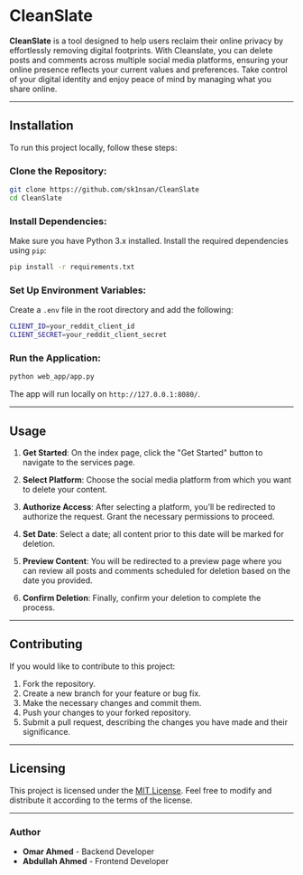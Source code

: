 # CleanSlate

**CleanSlate** is a tool designed to help users reclaim their online privacy by effortlessly removing digital footprints. With Cleanslate, you can delete posts and comments across multiple social media platforms, ensuring your online presence reflects your current values and preferences. Take control of your digital identity and enjoy peace of mind by managing what you share online.

---
## Installation

To run this project locally, follow these steps:

### Clone the Repository:
```bash
git clone https://github.com/sk1nsan/CleanSlate 
cd CleanSlate 
```

### Install Dependencies:
Make sure you have Python 3.x installed. Install the required dependencies using `pip`:
```bash
pip install -r requirements.txt
```

### Set Up Environment Variables:
Create a `.env` file in the root directory and add the following:
```bash
CLIENT_ID=your_reddit_client_id
CLIENT_SECRET=your_reddit_client_secret
```

### Run the Application:
```bash
python web_app/app.py
```

The app will run locally on `http://127.0.0.1:8080/`.

---

## Usage

1. **Get Started**: On the index page, click the "Get Started" button to navigate to the services page.

2. **Select Platform**: Choose the social media platform from which you want to delete your content.

3. **Authorize Access**: After selecting a platform, you’ll be redirected to authorize the request. Grant the necessary permissions to proceed.

4. **Set Date**: Select a date; all content prior to this date will be marked for deletion.

5. **Preview Content**: You will be redirected to a preview page where you can review all posts and comments scheduled for deletion based on the date you provided.

6. **Confirm Deletion**: Finally, confirm your deletion to complete the process.

---

## Contributing

If you would like to contribute to this project:

1. Fork the repository.
2. Create a new branch for your feature or bug fix.
3. Make the necessary changes and commit them.
4. Push your changes to your forked repository.
5. Submit a pull request, describing the changes you have made and their significance.

---

## Licensing

This project is licensed under the [MIT License](LICENSE). Feel free to modify and distribute it according to the terms of the license.

---

### Author

- **Omar Ahmed**     - Backend Developer
- **Abdullah Ahmed** - Frontend Developer
